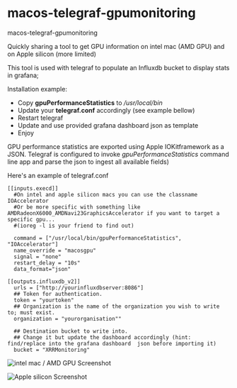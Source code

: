 # macos-telegraf-gpumonitoring
macos-telegraf-gpumonitoring


Quickly sharing a tool to get GPU information on intel mac (AMD GPU) and on Apple silicon (more limited)

This tool is used with telegraf to populate an Influxdb bucket to display stats in grafana;

Installation example:

* Copy **gpuPerformanceStatistics** to */usr/local/bin*
* Update your **telegraf.conf** accordingly (see example bellow)
* Restart telegraf 
* Update and use provided grafana dashboard json as template
* Enjoy

GPU performance statistics are exported using Apple IOKitframework as a JSON. 
Telegraf is configured to invoke *gpuPerformanceStatistics* command line app and parse the json to ingest all available fields)

Here's an example of telegraf.conf

```
[[inputs.execd]]
  #On intel and apple silicon macs you can use the classname IOAccelerator 
  #Or be more specific with something like AMDRadeonX6000_AMDNavi23GraphicsAccelerator if you want to target a specific gpu...
  #(ioreg -l is your friend to find out)

  command = ["/usr/local/bin/gpuPerformanceStatistics", "IOAccelerator"]
  name_override = "macosgpu"
  signal = "none"
  restart_delay = "10s"
  data_format="json"

[[outputs.influxdb_v2]]
  urls = ["http://yourinfluxdbserver:8086"]
  ## Token for authentication.
  token = "yourtoken"
  ## Organization is the name of the organization you wish to write to; must exist.
  organization = "yourorganisation""

  ## Destination bucket to write into.
  ## Change it but update the dashboard accordingly (hint: find/replace into the grafana dashboard  json before importing it)
  bucket = "XRRMonitoring"
```

![intel mac / AMD GPU Screenshot](https://github.com/XReyRobert/macos-telegraf-gpumonitoring/raw/main/screenshots/screenshot_intelAmd.png?raw=true)

![Apple silicon Screenshot](https://github.com/XReyRobert/macos-telegraf-gpumonitoring/raw/main/screenshots/screenshot_applesilicon.png?raw=true)